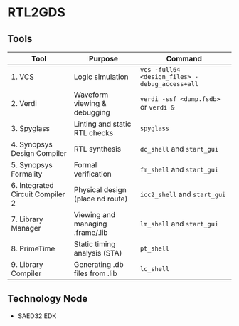 # RTL2GDS

## Tools

| Tool                             | Purpose                           | Command                                            |
|----------------------------------|-----------------------------------|----------------------------------------------------|
| 1. VCS                           | Logic simulation                  | `vcs -full64 <design_files> -debug_access+all`     |
| 2. Verdi                         | Waveform viewing & debugging      | `verdi -ssf <dump.fsdb>` or `verdi &`              |
| 3. Spyglass                      | Linting and static RTL checks     | `spyglass`                                         |
| 4. Synopsys Design Compiler      | RTL synthesis                     | `dc_shell`  and `start_gui`                        |
| 5. Synopsys Formality            | Formal verification               | `fm_shell`  and `start_gui`                        |
| 6. Integrated Circuit Compiler 2 | Physical design (place nd route)  | `icc2_shell` and `start_gui`                       |
| 7. Library Manager               | Viewing and managing .frame/.lib  | `lm_shell` and `start_gui`                         |
| 8. PrimeTime                     | Static timing analysis (STA)      | `pt_shell`                                         |
| 9. Library Compiler              | Generating .db files from .lib    | `lc_shell`                                         |



## Technology Node
- SAED32 EDK


   

